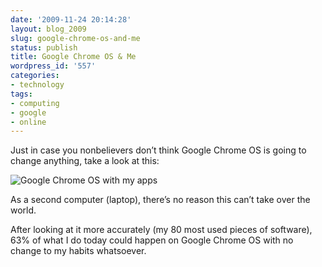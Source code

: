 ```yaml
---
date: '2009-11-24 20:14:28'
layout: blog_2009
slug: google-chrome-os-and-me
status: publish
title: Google Chrome OS & Me
wordpress_id: '557'
categories:
- technology
tags:
- computing
- google
- online
---
```


Just in case you nonbelievers don’t think Google Chrome OS is going to change
anything, take a look at this:

![Google Chrome OS with my apps](http://alexmuller.s3.amazonaws.com/static/blog/2009-11-24-google-chrome-os.png)

As a second computer (laptop), there’s no reason this can’t take over the world.

After looking at it more accurately (my 80 most used pieces of software), 63%
of what I do today could happen on Google Chrome OS with no change to my
habits whatsoever.
